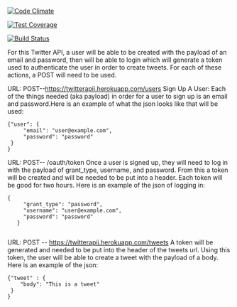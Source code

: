 [![Code Climate](https://codeclimate.com/repos/563a36436956801ecb00281e/badges/8698695400aee4779dc8/gpa.svg)](https://codeclimate.com/repos/563a36436956801ecb00281e/feed)

[![Test Coverage](https://codeclimate.com/repos/563a36436956801ecb00281e/badges/8698695400aee4779dc8/coverage.svg)](https://codeclimate.com/repos/563a36436956801ecb00281e/coverage)

[![Build Status](https://travis-ci.org/erinisbell/twitterapi.svg)](https://travis-ci.org/erinisbell/twitterapi)


For this Twitter API, a user will be able to be created with the payload of an email and password, then will be able to login which will generate a token used to authenticate the user in order to create tweets. For each of these actions, a POST will need to be used.

URL:
POST--https://twitterapii.herokuapp.com/users
Sign Up A User:
Each of the things needed (aka payload) in order for a user to sign up is an email and password.Here is an example of what the json looks like that will be used:

```
{"user": {
     "email": "user@example.com",
     "password": "password"
 }
}
```


URL:
POST-- /oauth/token
Once a user is signed up, they will need to log in with the payload of grant_type, username, and password. From this a token will be created and will be needed to be put into a header. Each token will be good for two hours.
Here is an example of the json of logging in:
```
{
     "grant_type": "password",
     "username": "user@example.com",
     "password": "password"
   }


```


URL:
POST -- https://twitterapii.herokuapp.com/tweets
A token will be generated and needed to be put into the header of the tweets url.
Using this token, the user will be able to create a tweet with the payload of a body. Here is an example of the json:

```
{"tweet" : {
    "body": "This is a tweet"
 }
}

```
